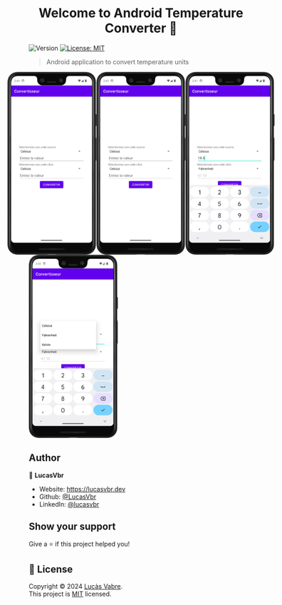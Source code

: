 <h1 align="center">Welcome to Android Temperature Converter 👋</h1>
<p>
  <img alt="Version" src="https://img.shields.io/badge/version-1.0.0-blue.svg?cacheSeconds=2592000" />
  <a href="./LICENSE" target="_blank">
    <img alt="License: MIT" src="https://img.shields.io/badge/License-MIT-yellow.svg" />
  </a>
</p>

> Android application to convert temperature units

<div style="display: flex; justify-content: center;">

  <img src="./.readme/Screenshot_20241024_144345.png" alt="App overview" width="200"/>
  <img src="./.readme/Screenshot_20241024_144345.png" alt="App inputs" width="200"/>
  <img src="./.readme/Screenshot_20241024_144207.png" alt="Units" width="200"/>

</div>

<img src="./.readme/Screenshot_20241024_144309.png" alt="Landscape view" width="200"/>

## Author

👤 **LucasVbr**

* Website: https://lucasvbr.dev
* Github: [@LucasVbr](https://github.com/LucasVbr)
* LinkedIn: [@lucasvbr](https://linkedin.com/in/lucasvbr)

## Show your support

Give a ⭐️ if this project helped you!

## 📝 License

Copyright © 2024 [Lucàs Vabre](https://github.com/LucasVbr).<br />
This project is [MIT](./LICENSE) licensed.